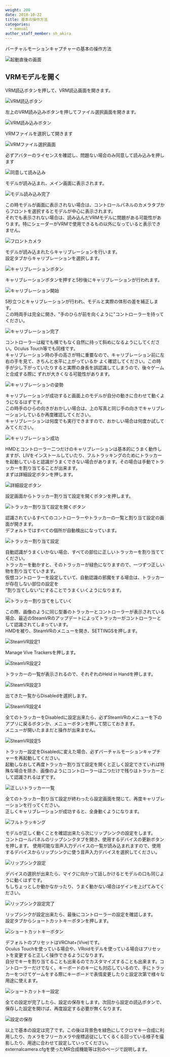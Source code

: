 ```yaml
---
weight: 200
date: 2018-10-22
title: 基本の操作方法
categories:
  - manual
author_staff_member: sh_akira
---
```


バーチャルモーションキャプチャーの基本の操作方法

![起動直後の画面](https://rawcdn.githack.com/sh-akira/VirtualMotionCapture/master/docs/images/manual/1-1.png)


## VRMモデルを開く

VRM読込ボタンを押して、VRM読込画面を開きます。

![VRM読込ボタン](https://rawcdn.githack.com/sh-akira/VirtualMotionCapture/master/docs/images/manual/1-2.png)

左上のVRM読み込みボタンを押してファイル選択画面を開きます。

![VRM読み込みボタン](https://rawcdn.githack.com/sh-akira/VirtualMotionCapture/master/docs/images/manual/1-3.png)

VRMファイルを選択して開きます

![VRMファイル選択画面](https://rawcdn.githack.com/sh-akira/VirtualMotionCapture/master/docs/images/manual/1-4.png)

必ずアバターのライセンスを確認し、問題ない場合のみ同意して読み込みを押します

![同意して読み込み](https://rawcdn.githack.com/sh-akira/VirtualMotionCapture/master/docs/images/manual/1-5.png)

モデルが読み込まれ、メイン画面に表示されます。

![モデル読み込み完了](https://rawcdn.githack.com/sh-akira/VirtualMotionCapture/master/docs/images/manual/1-6.png)

この時モデルが画面に表示されない場合は、コントロールパネルのカメラタブからフロントを選択するとモデルが中心に表示されます。  
それでも表示されない場合は、読み込んだVRMモデルに問題がある可能性があります。特にシェーダーがVRMで使用できるもの以外になっていると表示できません。

![フロントカメラ](https://rawcdn.githack.com/sh-akira/VirtualMotionCapture/master/docs/images/manual/1-7.png)

モデルが読み込まれたらキャリブレーションを行います。  
設定タブからキャリブレーションを選択します。

![キャリブレーションボタン](https://rawcdn.githack.com/sh-akira/VirtualMotionCapture/master/docs/images/manual/1-8.png)

キャリブレーションボタンを押すと5秒後にキャリブレーションが行われます。

![キャリブレーション開始](https://rawcdn.githack.com/sh-akira/VirtualMotionCapture/master/docs/images/manual/1-9.png)

5秒立つとキャリブレーションが行われ、モデルと実際の体形の差を補正します。  
この時両手は完全に開き、"手のひらが前を向くように"コントローラーを持ってください。

![キャリブレーション完了](https://rawcdn.githack.com/sh-akira/VirtualMotionCapture/master/docs/images/manual/1-10.png)

コントローラーは縦でも横でもなく自然に持って斜めになるようにしてください。Oculus Touch等でも同様です。  
キャリブレーション時の手の高さが特に重要なので、キャリブレーション前に左右の手を見て、きちんと水平に上がっているか
よく確認してください。この時手が少し下がっていたりすると実際の身長を誤認識してしまうので、後々ゲームと合成する際に
ずれが大きくなる可能性があります。

![キャリブレーションの姿勢](https://rawcdn.githack.com/sh-akira/VirtualMotionCapture/master/docs/images/manual/1-11.png)

キャリブレーションが成功すると画面上のモデルが自分の動きに合わせて動くようになるはずです。  
この時手のひらの向きがおかしい場合は、上の写真と同じ手の向きでキャリブレーションしているか再度確認してください。  
キャリブレーションは何度でも実行できますので、おかしい場合は何度か試してみてください。

![キャリブレーション成功](https://rawcdn.githack.com/sh-akira/VirtualMotionCapture/master/docs/images/manual/1-12.png)

HMDとコントローラー二つだけのキャリブレーションは基本的にうまく動作しますが、LIVをインストールしていたり、フルトラッキングのためにトラッカーを起動していると認識がうまくできない場合があります。その場合は手動でトラッカーを割り当てることが出来ます。  
まずは詳細設定ボタンを押します。

![詳細設定ボタン](https://rawcdn.githack.com/sh-akira/VirtualMotionCapture/master/docs/images/manual/1-13.png)

設定画面からトラッカー割り当て設定を開くボタンを押します。

![トラッカー割り当て設定を開くボタン](https://rawcdn.githack.com/sh-akira/VirtualMotionCapture/master/docs/images/manual/1-14.png)

認識されているすべてのコントローラーやトラッカーの一覧と割り当て設定の画面が開きます。  
デフォルトではすべての個所が自動検出になっています。

![トラッカー割り当て設定](https://rawcdn.githack.com/sh-akira/VirtualMotionCapture/master/docs/images/manual/1-15.png)

自動認識がうまくいかない場合、すべての部位に正しいトラッカーを割り当ててください。  
トラッカーを動かすと、そのトラッカーが緑色になりますので、一つずつ正しい物を割り当てていきます。  
仮想コントローラーを設定していて、自動認識の邪魔をする場合は、トラッカーが存在しない部位の設定を  
"割り当てしない"にすることでうまくいくようになります。

![トラッカー割り当てをしていく](https://rawcdn.githack.com/sh-akira/VirtualMotionCapture/master/docs/images/manual/1-16.png)

この際、画像のように同じ型番のトラッカーとコントローラーが表示されている場合、最近のSteamVRのアップデートによってトラッカーがコントローラーとして認識されてしまっています。  
HMDを被り、SteamVRのメニューを開き、SETTINGSを押します。

![SteamVR設定1](https://rawcdn.githack.com/sh-akira/VirtualMotionCapture/master/docs/images/manual/1-17.png)

Manage Vive Trackersを押します。

![SteamVR設定2](https://rawcdn.githack.com/sh-akira/VirtualMotionCapture/master/docs/images/manual/1-18.png)

トラッカーの一覧が表示されるので、それぞれのHeld in Handを押します。

![SteamVR設定3](https://rawcdn.githack.com/sh-akira/VirtualMotionCapture/master/docs/images/manual/1-19.png)

出てきた一覧からDisabledを選択します。

![SteamVR設定4](https://rawcdn.githack.com/sh-akira/VirtualMotionCapture/master/docs/images/manual/1-20.png)

全てのトラッカーをDisabledに設定出来たら、必ずSteamVRのメニューを下のアプリに戻るボタンか、メニューボタンを押して閉じておきます。  
メニューが開いたままだと操作が出来ません。

![SteamVR設定5](https://rawcdn.githack.com/sh-akira/VirtualMotionCapture/master/docs/images/manual/1-21.png)

トラッカー設定をDisabledに変えた場合、必ずバーチャルモーションキャプチャーを再起動してください。  
起動しなおして再度トラッカー割り当て設定を開くと正しく設定できていれば特殊な場合を除き、画像のようにコントローラーは二つだけで残りはトラッカーとして認識されるはずです。

![正しいトラッカー一覧](https://rawcdn.githack.com/sh-akira/VirtualMotionCapture/master/docs/images/manual/1-22.png)

全てのトラッカー割り当て設定が終わったら設定画面を閉じて、再度キャリブレーションを行ってください。  
正しくキャリブレーションが成功すると、全身動くようになります。

![フルトラッキング](https://rawcdn.githack.com/sh-akira/VirtualMotionCapture/master/docs/images/manual/1-23.png)

モデルが正しく動くことを確認出来たら次にリップシンクの設定をします。  
コントロールパネルのリップシンクタブを開き、使用するデバイスの更新ボタンを押します。
使用可能な音声入力デバイスの一覧が読み込まれますので、使用するデバイスからリップシンクに使う音声入力デバイスを選択してください。  

![リップシンク設定](https://rawcdn.githack.com/sh-akira/VirtualMotionCapture/master/docs/images/manual/1-24.png)

デバイスの選択が出来たら、マイクに向かって話しかけるとモデルの口も同じように動くはずです。  
もしちょっとしか動かなかったり、うまく動かない場合はゲインを上げてみてください。  

![リップシンク設定完了](https://rawcdn.githack.com/sh-akira/VirtualMotionCapture/master/docs/images/manual/1-25.png)

リップシンクが設定出来たら、最後にコントローラーの設定を確認します。  
設定タブからショートカットキーボタンを押します。

![ショートカットキーボタン](https://rawcdn.githack.com/sh-akira/VirtualMotionCapture/master/docs/images/manual/1-26.png)

デフォルトのプリセットはVRChat+(Vive)です。  
Oculus Touchを使っている場合や、VRoidモデルを使っている場合はプリセットを変更すると正しく操作できるようになります。  
自分でキーを割り当てることも出来るのでカスタマイズすることも出来ます。コントローラーだけでなく、キーボードのキーにも対応しているので、手にトラッカーをつけてゲームをする際にキーボードで表情変更したりと設定次第で様々な用途に使えます。

![ショートカットキー設定](https://rawcdn.githack.com/sh-akira/VirtualMotionCapture/master/docs/images/manual/1-27.png)

全ての設定が完了したら、設定の保存をします。次回から設定の読込ボタンで、保存した設定を開けば、再度設定する必要が無くなります。

![設定の保存](https://rawcdn.githack.com/sh-akira/VirtualMotionCapture/master/docs/images/manual/1-28.png)

以上で基本の設定は完了です。この後は背景色を緑色にしてクロマキー合成に利用したり、カメラをフリーカメラや座標追従にしてくるくる回っている様子を撮影したり、用途に合わせて設定していってください。  
externalcamera.cfgを使ったMR合成機能等は別のページで説明します。